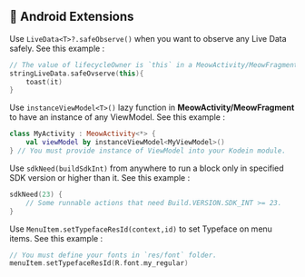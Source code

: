 ## 🧩 Android Extensions 

Use `LiveData<T>?.safeObserve()` when you want to observe any Live Data safely. See this example : 

```kotlin
// The value of lifecycleOwner is `this` in a MeowActivity/MeowFragment 
stringLiveData.safeOvserve(this){
	toast(it)
}
```

Use `instanceViewModel<T>()` lazy function  in **MeowActivity/MeowFragment** to have an instance of any ViewModel. See this example : 

```kotlin
class MyActivity : MeowActivity<*> {
    val viewModel by instanceViewModel<MyViewModel>()
} // You must provide instance of ViewModel into your Kodein module.
```

Use `sdkNeed(buildSdkInt)` from anywhere to run a block only in specified SDK version or higher than it. See this example : 

```kotlin
sdkNeed(23) {
    // Some runnable actions that need Build.VERSION.SDK_INT >= 23.
}
```

Use `MenuItem.setTypefaceResId(context,id)`  to set Typeface on menu items. See this example : 

```kotlin
// You must define your fonts in `res/font` folder.
menuItem.setTypefaceResId(R.font.my_regular)
```

